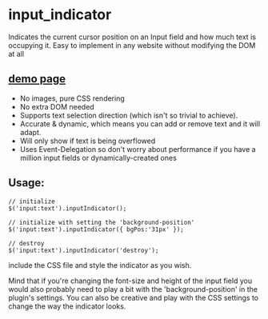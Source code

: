 input_indicator
===============
Indicates the current cursor position on an Input field and how much text is occupying it. Easy to implement in any website without modifying the DOM at all

## [demo page](http://dropthebit.com/325/smart-input-field-position-indicator/)

 
*   No images, pure CSS rendering
*   No extra DOM needed
*   Supports text selection direction (which isn't so trivial to achieve).
*   Accurate & dynamic, which means you can add or remove text and it will adapt.
*   Will only show if text is being overflowed
*   Uses Event-Delegation so don't worry about performance if you have a million input fields or dynamically-created ones


## Usage:
    // initialize
    $('input:text').inputIndicator();

    // initialize with setting the 'background-position'
    $('input:text').inputIndicator({ bgPos:'31px' });

    // destroy
    $('input:text').inputIndicator('destroy');

include the CSS file and style the indicator as you wish.

Mind that if you're changing the font-size and height of the input field you would also probably need to play a bit with the 'background-position' in the plugin's settings. You can also be creative and play with the CSS settings to change the way the indicator looks. 
